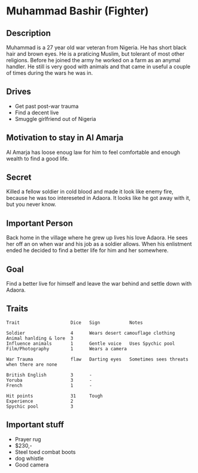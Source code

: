 Muhammad Bashir (Fighter)
=========================

Description
-----------

Muhammad is a 27 year old war veteran from Nigeria. He has short black
hair and brown eyes.  He is a praticing Muslim, but tolerant of most
other religions. Before he joined the army he worked on a farm as an
anymal handler. He still is very good with animals and that came in
useful a couple of times during the wars he was in.

Drives
------

- Get past post-war trauma
- Find a decent live 
- Smuggle girlfriend out of Nigeria

Motivation to stay in Al Amarja
-------------------------------

Al Amarja has loose enoug law for him to feel comfortable and enough
wealth to find a good life.

Secret
------

Killed a fellow soldier in cold blood and made it look like enemy
fire, because he was too intereseted in Adaora. It looks like he got
away with it, but you never know.

Important Person
----------------

Back home in the village where he grew up lives his love Adaora. He
sees her off an on when war and his job as a soldier allows. When his
enlistment ended he decided to find a better life for him and her
somewhere.

Goal
----

Find a better live for himself and leave the war behind and settle
down with Adaora.

Traits
------
 
    Trait                   Dice   Sign           Notes

    Soldier                 4      Wears desert camouflage clothing
    Animal hanlding & lore  3      
    Influence animals       1      Gentle voice   Uses Spychic pool
    Film/Photography        1      Wears a camera       
    
    War Trauma              flaw   Darting eyes   Sometimes sees threats when there are none             

    British English         3      -
    Yoruba                  3      -
    French                  1      -

    Hit points              31     Tough
    Experience              2
    Spychic pool            3            

Important stuff
---------------
- Prayer rug
- $230,-
- Steel toed combat boots
- dog whistle
- Good camera
